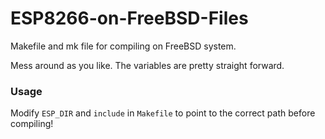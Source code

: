 # ESP8266-on-FreeBSD-Files
Makefile and mk file for compiling on FreeBSD system.

Mess around as you like. The variables are pretty straight forward.

### Usage
Modify `ESP_DIR` and `include` in `Makefile` to point to the correct path before compiling!
